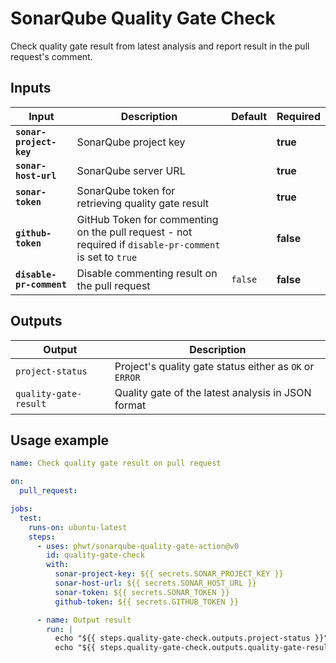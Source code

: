 # SonarQube Quality Gate Check

Check quality gate result from latest analysis and report result in the pull request's comment.

## Inputs

<!-- start inputs -->

| **Input**                | **Description**                                                                                         | **Default** | **Required** |
| ------------------------ | ------------------------------------------------------------------------------------------------------- | ----------- | ------------ |
| **`sonar-project-key`**  | SonarQube project key                                                                                   |             | **true**     |
| **`sonar-host-url`**     | SonarQube server URL                                                                                    |             | **true**     |
| **`sonar-token`**        | SonarQube token for retrieving quality gate result                                                      |             | **true**     |
| **`github-token`**       | GitHub Token for commenting on the pull request - not required if `disable-pr-comment` is set to `true` |             | **false**    |
| **`disable-pr-comment`** | Disable commenting result on the pull request                                                           | `false`     | **false**    |

<!-- end inputs -->

## Outputs

<!-- start outputs -->

| **Output**            | **Description**                                         |
| --------------------- | ------------------------------------------------------- |
| `project-status`      | Project's quality gate status either as `OK` or `ERROR` |
| `quality-gate-result` | Quality gate of the latest analysis in JSON format      |

<!-- end outputs -->

## Usage example

```yml
name: Check quality gate result on pull request

on:
  pull_request:

jobs:
  test:
    runs-on: ubuntu-latest
    steps:
      - uses: phwt/sonarqube-quality-gate-action@v0
        id: quality-gate-check
        with:
          sonar-project-key: ${{ secrets.SONAR_PROJECT_KEY }}
          sonar-host-url: ${{ secrets.SONAR_HOST_URL }}
          sonar-token: ${{ secrets.SONAR_TOKEN }}
          github-token: ${{ secrets.GITHUB_TOKEN }}

      - name: Output result
        run: |
          echo "${{ steps.quality-gate-check.outputs.project-status }}"
          echo "${{ steps.quality-gate-check.outputs.quality-gate-result }}"
```
